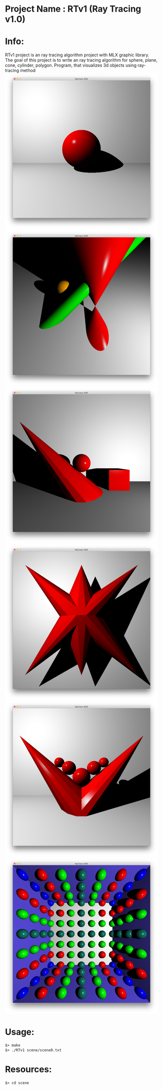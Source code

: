 # Project Name : RTv1 (Ray Tracing v1.0)

# Info:
RTv1 project is an ray tracing algorithm project with MLX graphic library.
The goal of this project is to write an ray tracing algorithm for sphere, plane, cone, cylinder, polygon.
Program, that visualizes 3d objects using ray-tracing method
![rtv1](/rtv1_0000.png?raw=true "rtv1")
![rtv1](/rtv1_000.png?raw=true "rtv1")
![rtv1](/rtv1_001.png?raw=true "rtv1")
![rtv1](/rtv1_002.png?raw=true "rtv1")
![rtv1](/rtv1_003.png?raw=true "rtv1")
![rtv1](/rtv1_004.png?raw=true "rtv1")

# Usage:

```
$> make
$> ./RTv1 scene/scene0.txt
```
# Resources:
```
$> cd scene
```
